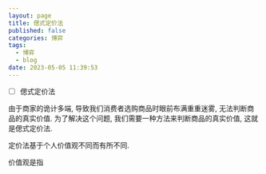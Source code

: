 ```yaml
---
layout: page
title: 偲式定价法
published: false
categories: 博弈
tags: 
  - 博弈
  - blog
date: 2023-05-05 11:39:53
---
```


- [ ] 偲式定价法

由于商家的诡计多端, 导致我们消费者选购商品时眼前布满重重迷雾, 无法判断商品的真实价值. 为了解决这个问题, 我们需要一种方法来判断商品的真实价值, 这就是偲式定价法.

定价法基于个人价值观不同而有所不同.

价值观是指
